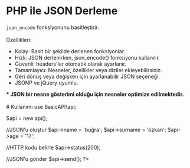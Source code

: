 # PHP ile JSON Derleme 
<code>json_encode</code> fonksiyonunu basitleştirir.
<br>
<br>
Özellikleri:
<br>
<ul>
  <li>Kolay: Basit bir şekilde derlenen fonksiyonlar.</li>
  <li>Hızlı: JSON derlenirken, json_encode() fonksiyonu kullanılır.</li>
  <li>Güvenli: headers'ler otomatik olarak ayarlanır.</li>
  <li>Tamamlayıcı: Nesneler, özellikler veya diziler ekleyebilirsiniz.</li>
  <li>Geri dönüş veya değişken için ayarlanabilir JSON seçeneği.</li>
  <li>JSONP ve jQuery uyumlu.</li>
</ul>
<b>* JSON bir nesne gösterimi olduğu için nesneler optimize edilmektedir.</b>
<br>
<br>
# Kullanımı
<?php
require 'api.class.php';

use BasicAPI\api;

$api = new api();

//JSON'u oluştur
$api->name = 'buğra';
$api->surname = 'özkan';
$api->age = '17';

//HTTP kodu belirle
$api->status(200);

//JSON'u gönder
$api->send();
?>
